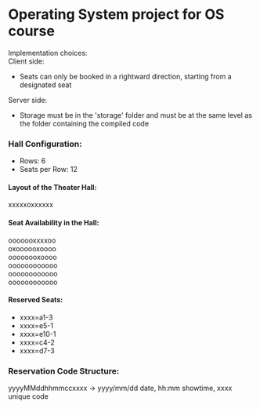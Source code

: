 # Operating System project for OS course

Implementation choices:  
  Client side: 
  - Seats can only be booked in a rightward direction, starting from a designated seat
    
  Server side:
  - Storage must be in the 'storage' folder and must be at the same level as the folder containing the compiled code

### Hall Configuration:
- Rows: 6
- Seats per Row: 12

#### Layout of the Theater Hall:
xxxxxoxxxxxx  

#### Seat Availability in the Hall:
ooooooxxxxoo  
oxoooooxoooo  
oooooooxoooo  
oooooooooooo  
oooooooooooo  
oooooooooooo  

#### Reserved Seats:
- xxxx=a1-3
- xxxx=e5-1
- xxxx=e10-1
- xxxx=c4-2
- xxxx=d7-3

### Reservation Code Structure:
yyyyMMddhhmmccxxxx -> yyyy/mm/dd date, hh:mm showtime, xxxx unique code
